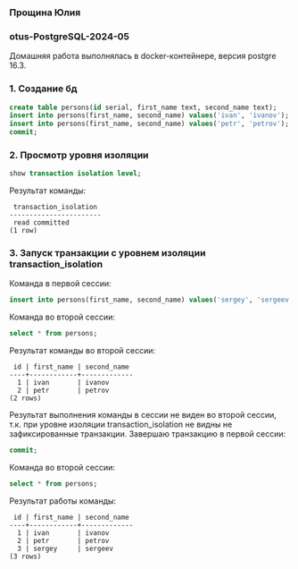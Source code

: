 ### Прощина Юлия
### otus-PostgreSQL-2024-05

Домашняя работа выполнялась в docker-контейнере, версия postgre 16.3.

### 1. Создание бд
```sql
create table persons(id serial, first_name text, second_name text);
insert into persons(first_name, second_name) values('ivan', 'ivanov');
insert into persons(first_name, second_name) values('petr', 'petrov');
commit;
```
### 2. Просмотр уровня изоляции
```sql
show transaction isolation level;
```
Результат команды:
```
 transaction_isolation 
-----------------------
 read committed
(1 row)
```

### 3. Запуск транзакции с уровнем изоляции transaction_isolation
Команда в первой сессии:
```sql
insert into persons(first_name, second_name) values('sergey', 'sergeev');
```
Команда во второй сессии:
```sql
select * from persons;
```
Результат команды во второй сессии:
```
 id | first_name | second_name 
----+------------+-------------
  1 | ivan       | ivanov
  2 | petr       | petrov
(2 rows)
```
Результат выполнения команды в сессии не виден во второй сессии, т.к. при уровне изоляции transaction_isolation не видны не зафиксированные транзакции.
Завершаю транзакцию в первой сессии:
```sql
commit;
```
Команда во второй сессии:
```sql
select * from persons;
```
Результат работы команды:
```
 id | first_name | second_name 
----+------------+-------------
  1 | ivan       | ivanov
  2 | petr       | petrov
  3 | sergey     | sergeev
(3 rows)
```
